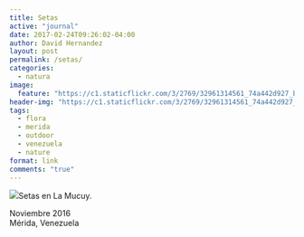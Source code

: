 ```yaml
---
title: Setas
active: "journal"
date: 2017-02-24T09:26:02-04:00
author: David Hernandez
layout: post
permalink: /setas/
categories:
  - natura
image:
  feature: "https://c1.staticflickr.com/3/2769/32961314561_74a442d927_b.jpg" 
header-img: "https://c1.staticflickr.com/3/2769/32961314561_74a442d927_b.jpg"
tags:
  - flora
  - merida
  - outdoor
  - venezuela
  - nature
format: link
comments: "true"
---
```

<a href="https://c1.staticflickr.com/3/2769/32961314561_74a442d927_b.jpg" class="popup"  title="Setas" data-caption="© 2016 by David Hernández"><img src="https://c1.staticflickr.com/3/2769/32961314561_74a442d927_b.jpg"></a>Setas en La Mucuy.

Noviembre 2016<br>
Mérida, Venezuela

